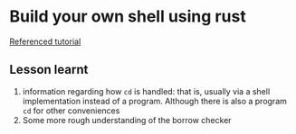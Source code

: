 # Build your own shell using rust

[Referenced tutorial](https://www.joshmcguigan.com/blog/build-your-own-shell-rust/)


## Lesson learnt

1. information regarding how `cd` is handled: that is, usually via a shell implementation instead of a program. Although there is also a program `cd` for other conveniences
2. Some more rough understanding of the borrow checker
